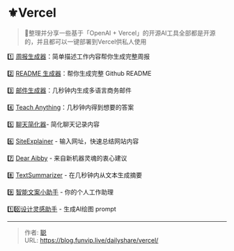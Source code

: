 # ⚜️Vercel


> 🤖整理并分享一些基于「OpenAI + Vercel」的开源AI工具全部都是开源的，并且都可以一键部署到Vercel供私人使用
>

<!--more-->

1️⃣ [周报生成器](https://weeklyreport.avemaria.fun/zh)：简单描述工作内容帮你生成完整周报

2️⃣ [README 生成器](https://readme.rustc.cloud/zh)：帮你生成完整 Github README

3️⃣ [邮件生成器](https://email-helper.vercel.app/)：几秒钟内生成多语言商务邮件

4️⃣ [Teach Anything](https://www.teach-anything.com/)：几秒钟内得到想要的答案

5️⃣ [聊天简化器](https://chat-simplifier.imzbb.cc/zh)- 简化聊天记录内容

6️⃣ [SiteExplainer](https://siteexplainer.vercel.app/) - 输入网址，快速总结网站内容

7️⃣ [Dear Aibby](https://www.dearaibby.com/) - 来自新机器灵魂的衷心建议

8️⃣ [TextSummarizer](https://text-summarizer-seven.vercel.app/) - 在几秒钟内从文本生成摘要

9️⃣ [智能文案小助手](http://www.linglan01.cn/c/chatgpt/) - 你的个人工作助理

1️⃣0️⃣[设计灵感助手](https://www.aigenprompt.com/zh-CN) - 生成AI绘图 prompt


---

> 作者: [聪](/about)  
> URL: https://blog.funvip.live/dailyshare/vercel/  

